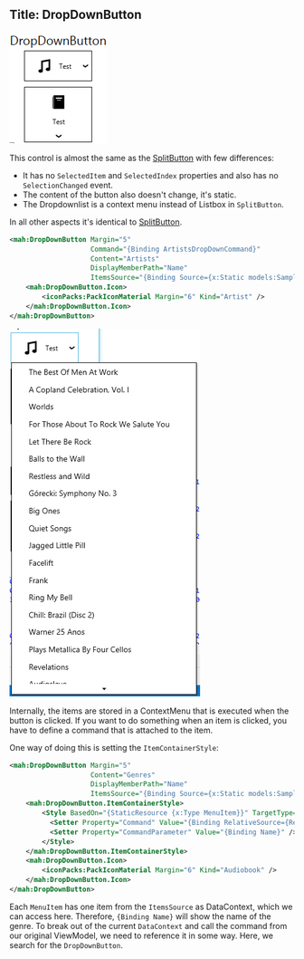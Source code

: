Title: DropDownButton
---

![](images/dropDownButton_1.png)  

This control is almost the same as the [SplitButton](SplitButton) with few differences:

- It has no `SelectedItem` and `SelectedIndex` properties and also has no `SelectionChanged` event.
- The content of the button also doesn't change, it's static.
- The Dropdownlist is a context menu instead of Listbox in `SplitButton`.

In all other aspects it's identical to [SplitButton](SplitButton).

```xml
<mah:DropDownButton Margin="5"
                    Command="{Binding ArtistsDropDownCommand}"
                    Content="Artists"
                    DisplayMemberPath="Name"
                    ItemsSource="{Binding Source={x:Static models:SampleData.Artists}}">
    <mah:DropDownButton.Icon>
        <iconPacks:PackIconMaterial Margin="6" Kind="Artist" />
    </mah:DropDownButton.Icon>
</mah:DropDownButton>
```

![](images/dropDownButton_2.png)  

Internally, the items are stored in a ContextMenu that is executed when the button is clicked. If you want to do something when an item is clicked, you have to define a command that is attached to the item.

One way of doing this is setting the `ItemContainerStyle`:

```xml
<mah:DropDownButton Margin="5"
                    Content="Genres"
                    DisplayMemberPath="Name"
                    ItemsSource="{Binding Source={x:Static models:SampleData.Genres}}">
    <mah:DropDownButton.ItemContainerStyle>
        <Style BasedOn="{StaticResource {x:Type MenuItem}}" TargetType="{x:Type MenuItem}">
          <Setter Property="Command" Value="{Binding RelativeSource={RelativeSource FindAncestor, AncestorType={x:Type mah:DropDownButton}}, Path=DataContext.GenreDropDownMenuItemCommand}" />
          <Setter Property="CommandParameter" Value="{Binding Name}" />
        </Style>
    </mah:DropDownButton.ItemContainerStyle>
    <mah:DropDownButton.Icon>
        <iconPacks:PackIconMaterial Margin="6" Kind="Audiobook" />
    </mah:DropDownButton.Icon>
</mah:DropDownButton>
```

Each `MenuItem` has one item from the `ItemsSource` as DataContext, which we can access here. Therefore, `{Binding Name}` will show the name of the genre. To break out of the current `DataContext` and call the command from our original ViewModel, we need to reference it in some way. Here, we search for the `DropDownButton`.
